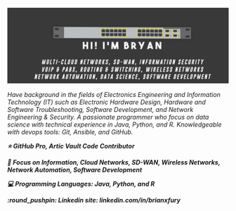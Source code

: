 ![Cover Github](https://raw.githubusercontent.com/brianxfury/brianxfury/master/COVER%20GITHUB%20copy.png)
<p><i>Have background in the fields of Electronics Engineering and Information Technology (IT) such as Electronic Hardware Design, Hardware and Software Troubleshooting, Software Development, and Network Engineering & Security. A passionate programmer who focus on data science with technical experience in Java, Python, and R. Knowledgeable with devops tools: Git, Ansible, and GitHub.</i></p>
<p><b><i>
⭐ GitHub Pro, Artic Vault Code Contributor
</p></b></i>
<p><b><i>
🚩 Focus on Information, Cloud Networks, SD-WAN, Wireless Networks, Network Automation, Software Development
</p></b></i>
<p><b><i>
💻 Programming Languages: Java, Python, and R
</p></b></i>
<p><b><i>
:round_pushpin: Linkedin site: linkedin.com/in/brianxfury
</p></b></i>
 
